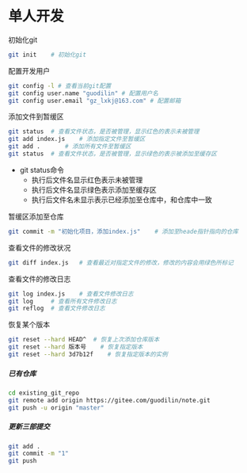 # 单人开发

初始化git

```bash
git init	# 初始化git
```

配置开发用户

```bash
git config -l # 查看当前git配置
git config user.name "guodilin"	# 配置用户名
git config user.email "gz_lxkj@163.com"	# 配置邮箱
```

添加文件到暂缓区

```bash
git status	# 查看文件状态，是否被管理，显示红色的表示未被管理
git add index.js	# 添加指定文件至暂缓区
git add .		# 添加所有文件至暂缓区
git status	# 查看文件状态，是否被管理，显示绿色的表示被添加至缓存区
```

- git status命令
  - 执行后文件名显示红色表示未被管理
  - 执行后文件名显示绿色表示添加至缓存区
  - 执行后文件名未显示表示已经添加至仓库中，和仓库中一致

暂缓区添加至仓库

```bash
git commit -m "初始化项目，添加index.js"	# 添加至heade指针指向的仓库
```

查看文件的修改状况

```bash
git diff index.js	# 查看最近对指定文件的修改，修改的内容会用绿色所标记
```

查看文件的修改日志

```bash
git log index.js	# 查看文件修改日志
git log		# 查看所有文件修改日志
git reflog	# 查看文件修改日志
```

恢复某个版本

```bash
git reset --hard HEAD^	# 恢复上次添加仓库版本
git reset --hard 版本号	# 恢复指定版本
git reset --hard 3d7b12f	# 恢复指定版本的实例
```

##### 已有仓库
```sh
cd existing_git_repo
git remote add origin https://gitee.com/guodilin/note.git
git push -u origin "master"
```
##### 更新三部提交
```sh
git add .
git commit -m "1"
git push
```